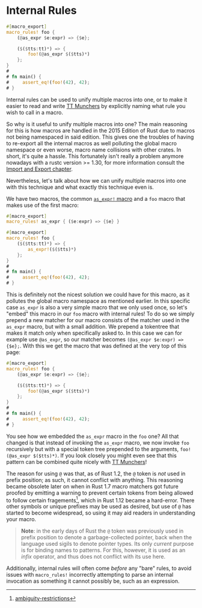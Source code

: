 # Internal Rules

```rust
#[macro_export]
macro_rules! foo {
    (@as_expr $e:expr) => {$e};

    ($($tts:tt)*) => {
        foo!(@as_expr $($tts)*)
    };
}
# 
# fn main() {
#     assert_eq!(foo!(42), 42);
# }
```

Internal rules can be used to unify multiple macros into one, or to make it easier to read and write
[TT Munchers] by explicitly naming what rule you wish to call in a macro.

So why is it useful to unify multiple macros into one? The main reasoning for this is how macros are
handled in the 2015 Edition of Rust due to macros not being namespaced in said edition. This gives
one the troubles of having to re-export all the internal macros as well polluting the global macro
namespace or even worse, macro name collisions with other crates. In short, it's quite a hassle.
This fortunately isn't really a problem anymore nowadays with a rustc version >= 1.30, for more
information consult the [Import and Export chapter](/macros/minutiae/import-export.html). 

Nevertheless, let's talk about how we can unify multiple macros into one with this technique and
what exactly this technique even is.

We have two macros, the common [`as_expr!` macro](/building-blocks/ast-coercion.html) and a `foo`
macro that makes use of the first macro:

```rust
#[macro_export]
macro_rules! as_expr { ($e:expr) => {$e} }

#[macro_export]
macro_rules! foo {
    ($($tts:tt)*) => {
        as_expr!($($tts)*)
    };
}
# 
# fn main() {
#     assert_eq!(foo!(42), 42);
# }
```

This is definitely not the nicest solution we could have for this macro, as it pollutes the global
macro namespace as mentioned earlier. In this specific case `as_expr` is also a very simple macro
that we only used once, so let's "embed" this macro in our `foo` macro with internal rules! To do so
we simply prepend a new matcher for our macro consists of the matcher used in the `as_expr` macro,
but with a small addition. We prepend a tokentree that makes it match only when specifically asked
to. In this case we can for example use `@as_expr`, so our matcher becomes
`(@as_expr $e:expr) => {$e};`. With this we get the macro that was defined at the very top of this
page:

```rust
#[macro_export]
macro_rules! foo {
    (@as_expr $e:expr) => {$e};

    ($($tts:tt)*) => {
        foo!(@as_expr $($tts)*)
    };
}
# 
# fn main() {
#     assert_eq!(foo!(42), 42);
# }
```

You see how we embedded the `as_expr` macro in the `foo` one? All that changed is that instead of
invoking the `as_expr` macro, we now invoke `foo` recursively but with a special token tree
prepended to the arguments, `foo!(@as_expr $($tts)*)`. If you look closely you might even see that
this pattern can be combined quite nicely with [TT Munchers]!

The reason for using `@` was that, as of Rust 1.2, the `@` token is *not* used in prefix position; as
such, it cannot conflict with anything. This reasoning became obsolete later on when in Rust 1.7
macro matchers got future proofed by emitting a warning to prevent certain tokens from being allowed
to follow certain fragements[^ambiguity-restrictions], which in Rust 1.12 became a hard-error. There other symbols or unique
prefixes may be used as desired, but use of `@` has started to become widespread, so using it may
aid readers in understanding your macro.

[^ambiguity-restrictions]:[ambiguity-restrictions](/macros/minutiae/metavar-and-expansion.html)

> **Note**: in the early days of Rust the `@` token was previously used in prefix position to denote
    a garbage-collected pointer, back when the language used sigils to denote pointer types. Its
    only *current* purpose is for binding names to patterns. For this, however, it is used as an
    *infix* operator, and thus does not conflict with its use here.

Additionally, internal rules will often come *before* any "bare" rules, to avoid issues with
`macro_rules!` incorrectly attempting to parse an internal invocation as something it cannot
possibly be, such as an expression.

[TT Munchers]:./tt-muncher.html